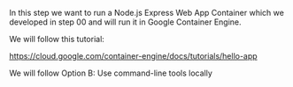 In this step we want to run a Node.js Express Web App Container which we developed in step 00 and will run it in Google Container Engine.

We will follow this tutorial:


https://cloud.google.com/container-engine/docs/tutorials/hello-app


We will follow Option B: Use command-line tools locally

